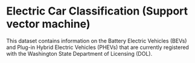 # Electric Car Classification (Support vector machine)
 This dataset contains information on the Battery Electric Vehicles (BEVs) and Plug-in Hybrid Electric Vehicles (PHEVs) that are currently registered with the Washington State Department of Licensing (DOL). 
